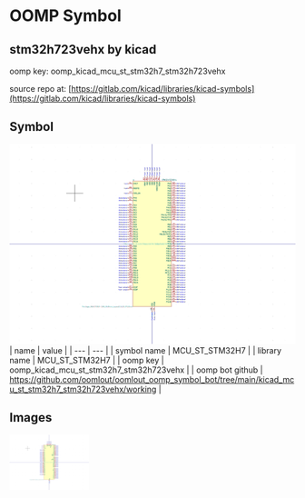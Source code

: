 # OOMP Symbol  
## stm32h723vehx  by kicad  
  
oomp key: oomp_kicad_mcu_st_stm32h7_stm32h723vehx  
  
source repo at: [https://gitlab.com/kicad/libraries/kicad-symbols](https://gitlab.com/kicad/libraries/kicad-symbols)  
## Symbol  
  
[![working.png](working_600.png)](working.png)  
| name | value | 
| --- | --- | 
| symbol name | MCU_ST_STM32H7 | 
| library name | MCU_ST_STM32H7 | 
| oomp key | oomp_kicad_mcu_st_stm32h7_stm32h723vehx | 
| oomp bot github | https://github.com/oomlout/oomlout_oomp_symbol_bot/tree/main/kicad_mcu_st_stm32h7_stm32h723vehx/working | 
## Images  
  
[![working.png](working_140.png)](working.png)  

